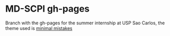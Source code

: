 # MD-SCPI gh-pages

Branch with the gh-pages for the summer internship at USP Sao Carlos, the theme used is [minimal mistakes](https://mmistakes.github.io/minimal-mistakes/docs/quick-start-guide/)
